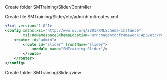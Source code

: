 Create folder SMTraining/Slider/Controller

Create file SMTraining/Slider/etc/adminhtml/routes.xml

```xml
<?xml version="1.0"?>
<config xmlns:xsi="http://www.w3.org/2001/XMLSchema-instance"
        xsi:noNamespaceSchemaLocation="urn:magento:framework:App/etc/routes.xsd">
    <router id="admin">
        <route id="slider" frontName="slider">
            <module name="SMTraining_Slider"/>
        </route>
    </router>
</config>
```

Create folder SMTraining/Slider/view

